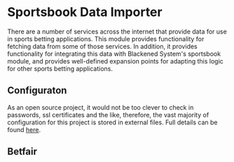 # Sportsbook Data Importer

There are a number of services across the internet that provide data for use in sports betting applications.  This module provides functionality for fetching data from some of those services.  In addition, it provides functionality for integrating this data with Blackened System's sportsbook module, and provides well-defined expansion points for adapting this logic for other sports betting applications.

## Configuraton

As an open source project, it would not be too clever to check in passwords, ssl certificates and the like, therefore, the vast majority of configuration for this project is stored in external files.   Full details can be found [here](./configuration.md).

## Betfair

